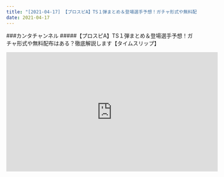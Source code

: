 ```yaml
---
title: "[2021-04-17] 【プロスピA】TS１弾まとめ＆登場選手予想！ガチャ形式や無料配布はある？徹底解説します【タイムスリップ】 他"
date: 2021-04-17
---
```

###カンタチャンネル
#####【プロスピA】TS１弾まとめ＆登場選手予想！ガチャ形式や無料配布はある？徹底解説します【タイムスリップ】
<iframe width="560" height="315" src="https://www.youtube.com/embed/N93cxU1rll8" frameborder="0" allow="accelerometer; autoplay; clipboard-write; encrypted-media; gyroscope; picture-in-picture" allowfullscreen></iframe>

